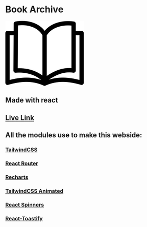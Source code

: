 # Book Archive

![](/public/book.svg)

## Made with react

## [Live Link](https://book-archive-of-waslla.netlify.app/)

## All the modules use to make this webside:
### [TailwindCSS](https://tailwindcss.com/)

### [React Router](https://reactrouter.com/en/main)

### [Recharts](https://recharts.org/en-US)

### [TailwindCSS Animated](https://github.com/new-data-services/tailwindcss-animated)

### [React Spinners](https://mhnpd.github.io/react-loader-spinner/)

### [React-Toastify](https://fkhadra.github.io/react-toastify/introduction)

